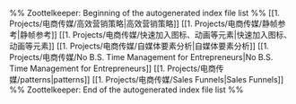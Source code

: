 %% Zoottelkeeper: Beginning of the autogenerated index file list  %%
 [[1. Projects/电商传媒/高效营销策略|高效营销策略]]
 [[1. Projects/电商传媒/静帧参考|静帧参考]]
 [[1. Projects/电商传媒/快速加入图标、动画等元素|快速加入图标、动画等元素]]
 [[1. Projects/电商传媒/自媒体要素分析|自媒体要素分析]]
 [[1. Projects/电商传媒/No B.S. Time Management for Entrepreneurs|No B.S. Time Management for Entrepreneurs]]
 [[1. Projects/电商传媒/patterns|patterns]]
 [[1. Projects/电商传媒/Sales Funnels|Sales Funnels]]
%% Zoottelkeeper: End of the autogenerated index file list  %%
